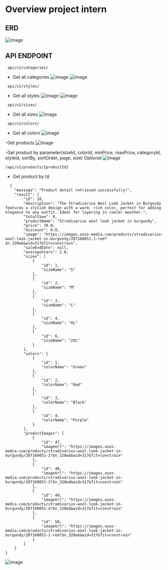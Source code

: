 # Overview project intern

## ERD
![image](https://github.com/user-attachments/assets/a87e950c-3a7e-4d22-aae1-6d526449219d)

## API ENDPOINT
```
 api/v1/categories/
```
- Get all categories
![image](https://github.com/user-attachments/assets/da65260f-f2f0-46e6-8d5b-cad4705e9232)
![image](https://github.com/user-attachments/assets/f37e4ede-0c67-49fa-9d95-a3b859cbd5f0)

```
 api/v1/styles/
```
- Get all styles
![image](https://github.com/user-attachments/assets/0e70c0d1-d93f-4e1d-a59b-7938f210cbb2)
![image](https://github.com/user-attachments/assets/765dc278-c238-4dc5-b240-9045512d05a8)

```
 api/v1/sizes/
```
- Get all sizes
![image](https://github.com/user-attachments/assets/602a6721-af6d-44cd-b024-7801ad068079)


```
 api/v1/colors/
```
- Get all colors
![image](https://github.com/user-attachments/assets/63361785-556a-43bf-af7a-4da0f4f19a53)

-Get products
![image](https://github.com/user-attachments/assets/8ee963eb-030d-4324-a809-57ca885b83c4)

-Get product by parameter(sizeId, colorId, minPrice, maxPrice, categoryId, styleId, sortBy, sortOrder, page, size) Optional
![image](https://github.com/user-attachments/assets/027db09d-4139-409a-95ac-58fb454a8c35)

```
/api/v1/products/{productId}
```
- Get product by Id

```
  {
    "message": "Product detail retrieved successfully!",
    "result": {
        "id": 10,
        "description": "The Stradivarius Wool Look Jacket in Burgundy features a stylish design with a warm, rich color, perfect for adding elegance to any outfit. Ideal for layering in cooler weather.",
        "totalView": 0,
        "productName": "Stradivarius wool look jacket in burgundy",
        "price": 70.0,
        "discount": 0.0,
        "image": "https://images.asos-media.com/products/stradivarius-wool-look-jacket-in-burgundy/207160051-1-red?$n_320w$&wid=317&fit=constrain",
        "saleEndDate": null,
        "averageStars": 2.0,
        "sizes": [
            {
                "id": 1,
                "sizeName": "S"
            },
            {
                "id": 2,
                "sizeName": "M"
            },
            {
                "id": 3,
                "sizeName": "L"
            },
            {
                "id": 4,
                "sizeName": "XL"
            },
            {
                "id": 6,
                "sizeName": "2XL"
            }
        ],
        "colors": [
            {
                "id": 1,
                "colorName": "Green"
            },
            {
                "id": 2,
                "colorName": "Red"
            },
            {
                "id": 3,
                "colorName": "Black"
            },
            {
                "id": 4,
                "colorName": "Purple"
            }
        ],
        "productImages": [
            {
                "id": 47,
                "imageUrl": "https://images.asos-media.com/products/stradivarius-wool-look-jacket-in-burgundy/207160051-2?$n_320w$&wid=317&fit=constrain"
            },
            {
                "id": 48,
                "imageUrl": "https://images.asos-media.com/products/stradivarius-wool-look-jacket-in-burgundy/207160051-3?$n_320w$&wid=317&fit=constrain"
            },
            {
                "id": 49,
                "imageUrl": "https://images.asos-media.com/products/stradivarius-wool-look-jacket-in-burgundy/207160051-4?$n_320w$&wid=317&fit=constrain"
            },
            {
                "id": 50,
                "imageUrl": "https://images.asos-media.com/products/stradivarius-wool-look-jacket-in-burgundy/207160051-1-red?$n_320w$&wid=317&fit=constrain"
            }
        ]
    }
}
```
![image](https://github.com/user-attachments/assets/2bdfbe9c-f64b-4245-ba7f-2967445c54b1)
